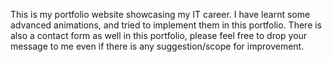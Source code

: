 This  is my portfolio website showcasing my IT career. I have learnt some advanced animations,
and tried to implement them in this portfolio. There is also a contact form as well in this portfolio,
please feel free to drop your message to me even if there is any suggestion/scope for improvement.
